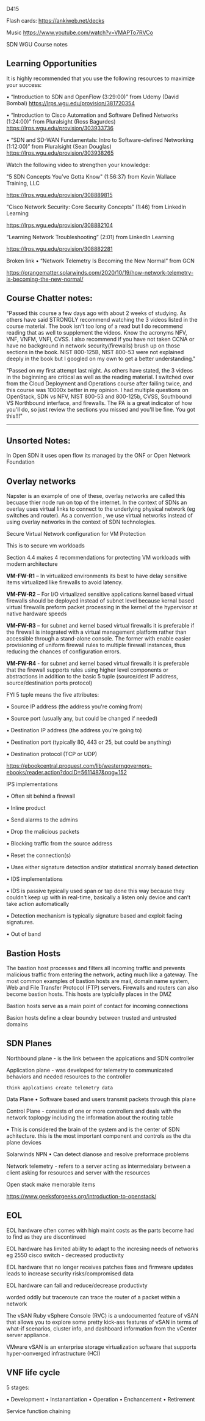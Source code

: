 D415

Flash cards:  https://ankiweb.net/decks

Music https://www.youtube.com/watch?v=VMAPTo7RVCo

SDN WGU Course notes

## Learning Opportunities

It is highly recommended that you use the following resources to maximize your success:

•	“Introduction to SDN and OpenFlow (3:29:00)” from Udemy (David Bombal) 
https://lrps.wgu.edu/provision/381720354

•	“Introduction to Cisco Automation and Software Defined Networks (1:24:00)” from Pluralsight (Ross Bagurdes)
https://lrps.wgu.edu/provision/303933736

•	“SDN and SD-WAN Fundamentals: Intro to Software-defined Networking (1:12:00)” from Pluralsight (Sean Douglas)
https://lrps.wgu.edu/provision/303938265



Watch the following video to strengthen your knowledge:


"5 SDN Concepts You’ve Gotta Know" (1:56:37) from Kevin Wallace Training, LLC

https://lrps.wgu.edu/provision/308889815

“Cisco Network Security: Core Security Concepts” (1:46) from LinkedIn Learning

https://lrps.wgu.edu/provision/308882104

“Learning Network Troubleshooting” (2:01) from LinkedIn Learning

https://lrps.wgu.edu/provision/308882281


Broken link
•	“Network Telemetry Is Becoming the New Normal” from GCN

https://orangematter.solarwinds.com/2020/10/19/how-network-telemetry-is-becoming-the-new-normal/

## Course Chatter notes:

"Passed this course a few days ago with about 2 weeks of studying. As others have said STRONGLY recommend watching the 3 videos listed in the course material. The book isn't too long of a read but I do recommend reading that as well to supplement the videos. Know the acronyms NFV, VNF, VNFM, VNFI, CVSS. I also recommend if you have not taken CCNA or have no background in network security(firewalls) brush up on those sections in the book. NIST 800-125B, NIST 800-53 were not explained deeply in the book but I googled on my own to get a better understanding."

"Passed on my first attempt last night. As others have stated, the 3 videos in the beginning are critical as well as the reading material. I switched over from the Cloud Deployment and Operations course after failing twice, and this course was 10000x better in my opinion. I had multiple questions on OpenStack, SDN vs NFV, NIST 800-53 and 800-125b, CVSS, Southbound VS Northbound interface, and firewalls. The PA is a great indicator of how you'll do, so just review the sections you missed and you'll be fine. You got this!!!"

------------------
## Unsorted Notes:

In Open SDN it uses open flow its managed by the ONF or Open Network Foundation

## Overlay networks

Napster is an example of one of these, overlay networks are called this becuase thier node run on top of the internet.
In the context of SDNs an overlay uses virtual links to connect to the underlying physical network (eg switches and router). As a convention , we use virtual networks instead of using overlay networks in the context of SDN technologies.

Secure Virtual Network configuration for VM Protection

This is to secure vm workloads

Section 4.4 makes 4 recommendations for protecting VM workloads with modern architecture

**VM-FW-R1**  – In virtualized environments its best to have delay sensitive items virtualized like firewalls to avoid latency. 

**VM-FW-R2** – For I/O virtualized sensitive applications kernel based virtual firewalls should be deployed instead of subnet level because kernal based virtual firewalls preform packet processing in the kernel of the hypervisor at native hardware speeds

**VM-FW-R3** – for subnet and kernel based virtual firewalls it is preferable if the firewall is integrated with a virtual management platform rather than accessible through a stand-alone console. The former with enable easier provisioning of uniform firewall rules to multiple firewall instances, thus reducing the chances of configuration errors.

**VM-FW-R4** - for subnet and kernel based virtual firewalls it is preferable that the firewall supports rules using higher level components or abstractions in addition to the basic 5 tuple  (source/dest IP address, source/destination ports protocol)

FYI 5 tuple means the five attributes: 


•	Source IP address (the address you're coming from)

•	Source port (usually any, but could be changed if needed)

•	Destination IP address (the address you're going to)

•	Destination port (typically 80, 443 or 25, but could be anything)

• Destination protocol (TCP or UDP)

https://ebookcentral.proquest.com/lib/westerngovernors-ebooks/reader.action?docID=5611487&ppg=152

IPS implementations 

•	Often sit behind a firewall 

•	Inline product

•	Send alarms to the admins

•	Drop the malicious packets

•	Blocking traffic from the source address

•	Reset the connection(s)

•	Uses either signature detection and/or statistical anomaly based detection

•	IDS implementations

•	IDS is passive typically used span or tap done this way because they couldn’t keep up with in real-time, basically a listen only device and can’t take action automatically

•	Detection mechanism is typically signature based and exploit facing signatures.

•	Out of band 

## Bastion Hosts

The bastion host processes and filters all incoming traffic and prevents malicious traffic from entering the network, acting much like a gateway. The most common examples of bastion hosts are mail, domain name system, Web and File Transfer Protocol (FTP) servers. Firewalls and routers can also become bastion hosts. This hosts are typlcially places in the DMZ

Bastion hosts serve as a main point of contact for incoming connections

Basion hosts define a clear boundry between trusted and untrusted domains

## SDN Planes

Northbound plane - is the link between the applcations and SDN controller

Application plane - was developed for telemetry to communicated behaviors and needed resources to the controller

	think applcations create telemetry data
	
Data Plane
•	Software based and users transmit packets through this plane

Control Plane - consists of one or more controllers and deals with the network toplopgy including the information about the routing table

•	This is considered the brain of the system and is the center of SDN achitecture. this is the most important component and controls as the dta plane devices


Solarwinds NPN
•	Can detect dianose and resolve preformace problems

Network telemetry - refers to a server acting as intermedaiary between a client asking for resources and server with the resources

Open stack make memorable items

https://www.geeksforgeeks.org/introduction-to-openstack/


## EOL 

EOL hardware often comes with high maint costs as the parts become had to find as they are discontinued

EOL hardware has limited ability to adapt to the incresing needs of networks eg 2550 cisco switch - decreased productivity

EOL hardware that no longer receives patches fixes and firmware updates leads to increase security risks/compromised data

EOL hardware can fail and reduce/decrease productivty 

worded oddly but traceroute can trace the router of a packet within a network

The vSAN Ruby vSphere Console (RVC) is a undocumented feature of vSAN that allows you to explore some pretty kick-ass features of vSAN in terms of what-if scenarios, cluster info, and dashboard information from the vCenter server appliance.

VMware vSAN is an enterprise storage virtualization software that supports hyper-converged infrastructure (HCI)

## VNF life cycle

5 stages:

•	Development
•	Instanantiation
•	Operation 
•	Enchancement 
•	Retirement


Service function chaining
